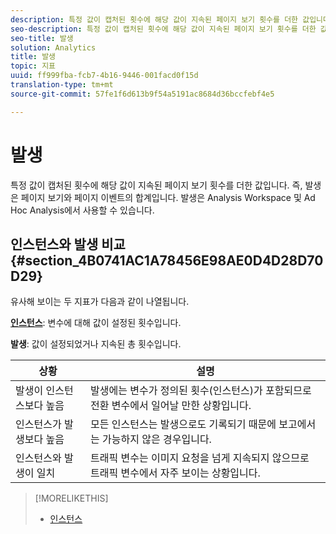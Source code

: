 ```yaml
---
description: 특정 값이 캡처된 횟수에 해당 값이 지속된 페이지 보기 횟수를 더한 값입니다. 즉, 발생은 페이지 보기와 페이지 이벤트의 합계입니다. 발생은 Analysis Workspace 및 Ad Hoc Analysis에서 사용할 수 있습니다.
seo-description: 특정 값이 캡처된 횟수에 해당 값이 지속된 페이지 보기 횟수를 더한 값입니다. 즉, 발생은 페이지 보기와 페이지 이벤트의 합계입니다. 발생은 Analysis Workspace 및 Ad Hoc Analysis에서 사용할 수 있습니다.
seo-title: 발생
solution: Analytics
title: 발생
topic: 지표
uuid: ff999fba-fcb7-4b16-9446-001facd0f15d
translation-type: tm+mt
source-git-commit: 57fe1f6d613b9f54a5191ac8684d36bccfebf4e5

---
```



# 발생

특정 값이 캡처된 횟수에 해당 값이 지속된 페이지 보기 횟수를 더한 값입니다. 즉, 발생은 페이지 보기와 페이지 이벤트의 합계입니다. 발생은 Analysis Workspace 및 Ad Hoc Analysis에서 사용할 수 있습니다.

## 인스턴스와 발생 비교 {#section_4B0741AC1A78456E98AE0D4D28D70D29}

유사해 보이는 두 지표가 다음과 같이 나열됩니다.

**[인스턴스](/help/components/c-variables/c-metrics/metrics-instance.md)**: 변수에 대해 값이 설정된 횟수입니다.

**발생**: 값이 설정되었거나 지속된 총 횟수입니다.

| 상황 | 설명 |
|---|---|
| 발생이 인스턴스보다 높음 | 발생에는 변수가 정의된 횟수(인스턴스)가 포함되므로 전환 변수에서 일어날 만한 상황입니다. |
| 인스턴스가 발생보다 높음 | 모든 인스턴스는 발생으로도 기록되기 때문에 보고에서는 가능하지 않은 경우입니다. |
| 인스턴스와 발생이 일치 | 트래픽 변수는 이미지 요청을 넘게 지속되지 않으므로 트래픽 변수에서 자주 보이는 상황입니다. |

>[!MORELIKETHIS]
>
>* [인스턴스](/help/components/c-variables/c-metrics/metrics-instance.md)

